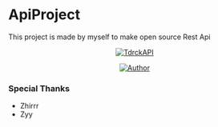 # ApiProject
This project is made by myself to make open source Rest Api

<p align="center">
<a href="#"><img title="TdrckAPI" src="https://img.shields.io/badge/Tdrck Api-blue?colorA=%23fff000&colorB=%23017e40&style=for-the-badge"></a>
</p>
<p align="center">
<a href="https://github.com/Alphakingg-ai"><img title="Author" src="https://img.shields.io/badge/Author-Tdrck-orange.svg?style=for-the-badge&logo=github"></a>
</p>

### Special Thanks
- Zhirrr
- Zyy
